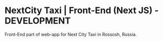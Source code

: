# NextCity Taxi | Front-End (Next JS) - DEVELOPMENT

Front-End part of web-app for Next City Taxi in Rossosh, Russia.
